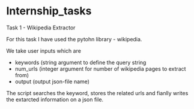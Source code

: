 # Internship_tasks
Task 1 - Wikipedia Extractor

For this task I have used the pytohn library - wikipedia.



We take user inputs which are 

- keywords (string argument to define the query string
- num_urls (integer argument for number of wikipedia pages to extract from)
- output (output json-file name)

The script searches the keyword, stores the related urls and fianlly writes the extarcted information on a json file.

